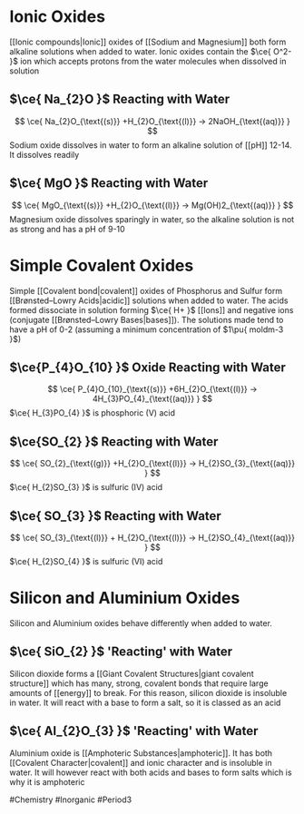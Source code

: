 # Ionic Oxides
[[Ionic compounds|Ionic]] oxides of [[Sodium and Magnesium]] both form alkaline solutions when added to water. Ionic oxides contain the $\ce{ O^2- }$ ion which accepts protons from the water molecules when dissolved in solution
## $\ce{ Na_{2}O }$ Reacting with Water
$$
\ce{ Na_{2}O_{\text{(s)}} +H_{2}O_{\text{(l)}} -> 2NaOH_{\text{(aq)}} }
$$
Sodium oxide dissolves in water to form an alkaline solution of [[pH]] 12-14. It dissolves readily
## $\ce{ MgO }$ Reacting with Water
$$
\ce{ MgO_{\text{(s)}} +H_{2}O_{\text{(l)}} -> Mg(OH)2_{\text{(aq)}} }
$$
Magnesium oxide dissolves sparingly in water, so the alkaline solution is not as strong and has a pH of 9-10
# Simple Covalent Oxides
Simple [[Covalent bond|covalent]] oxides of Phosphorus and Sulfur form [[Brønsted–Lowry Acids|acidic]] solutions when added to water. The acids formed dissociate in solution forming $\ce{ H+ }$ [[Ions]] and negative ions (conjugate [[Brønsted–Lowry Bases|bases]]). The solutions made tend to have a pH of 0-2 (assuming a minimum concentration of $1\pu{ moldm-3 }$)
## $\ce{P_{4}O_{10}  }$ Oxide Reacting with Water
$$
\ce{ P_{4}O_{10}_{\text{(s)}} +6H_{2}O_{\text{(l)}} -> 4H_{3}PO_{4}_{\text{(aq)}} }
$$
$\ce{ H_{3}PO_{4} }$ is phosphoric (V) acid
## $\ce{SO_{2}  }$ Reacting with Water
$$
\ce{ SO_{2}_{\text{(g)}} +H_{2}O_{\text{(l)}} -> H_{2}SO_{3}_{\text{(aq)}} }
$$
$\ce{ H_{2}SO_{3} }$ is sulfuric (IV) acid
## $\ce{ SO_{3} }$ Reacting with Water
$$
\ce{ SO_{3}_{\text{(l)}} + H_{2}O_{\text{(l)}} -> H_{2}SO_{4}_{\text{(aq)}} }
$$
$\ce{ H_{2}SO_{4} }$ is sulfuric (VI) acid
# Silicon and Aluminium Oxides
Silicon and Aluminium oxides behave differently when added to water.
## $\ce{ SiO_{2} }$ 'Reacting' with Water
Silicon dioxide forms a [[Giant Covalent Structures|giant covalent structure]] which has many, strong, covalent bonds that require large amounts of [[energy]] to break. For this reason, silicon dioxide is insoluble in water. It will react with a base to form a salt, so it is classed as an acid
## $\ce{ Al_{2}O_{3} }$ 'Reacting' with Water
Aluminium oxide is [[Amphoteric Substances|amphoteric]]. It has both [[Covalent Character|covalent]] and ionic character and is insoluble in water. It will however react with both acids and bases to form salts which is why it is amphoteric

#Chemistry #Inorganic #Period3 